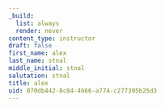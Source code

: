 ```yaml
---
_build:
  list: always
  render: never
content_type: instructor
draft: false
first_name: alex
last_name: stnal
middle_initial: stnal
salutation: stnal
title: alex
uid: 070db442-8c84-4666-a774-c277395b25d3
---
```

